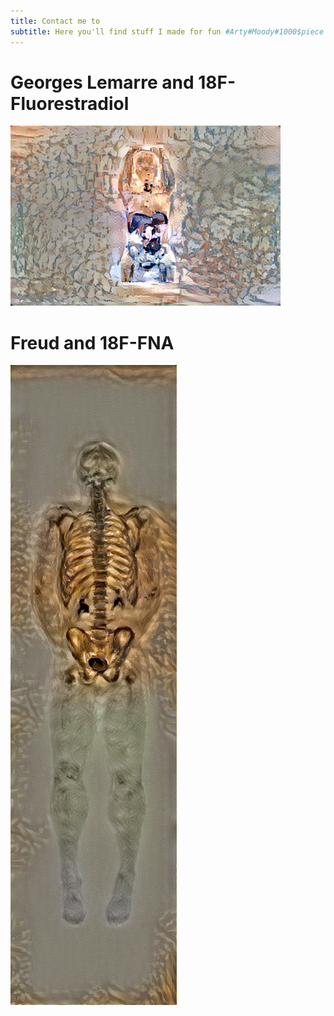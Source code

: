 ```yaml
---
title: Contact me to
subtitle: Here you'll find stuff I made for fun #Arty#Moody#1000$piece
---
```


# Georges Lemarre and 18F-Fluorestradiol

![18FES](img/neural_style/4-lemarre-fes.jpg)

# Freud and 18F-FNA

![18FNA](img/neural_style/10-fna-freud-checkpoint500.jpg)
